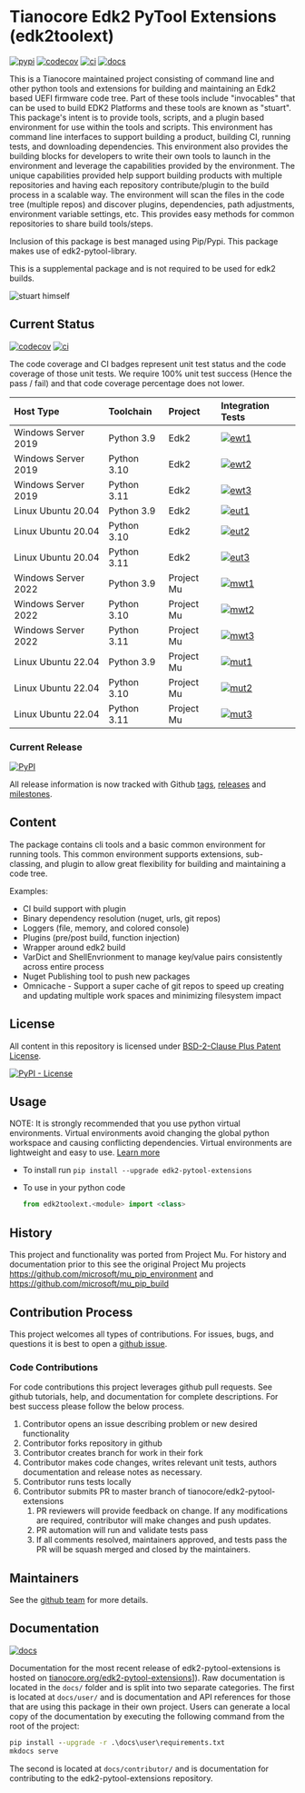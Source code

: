 # Tianocore Edk2 PyTool Extensions (edk2toolext)

[![pypi]][_pypi]
[![codecov]][_codecov]
[![ci]][_ci]
[![docs]][_docs]

This is a Tianocore maintained project consisting of command line and other
python tools and extensions for building and maintaining an Edk2 based UEFI
firmware code tree. Part of these tools include "invocables" that can be used to
build EDK2 Platforms and these tools are known as "stuart". This package's
intent is to provide tools, scripts, and a plugin based environment for use
within the tools and scripts. This environment has command line interfaces to
support building a product, building CI, running tests, and downloading
dependencies. This environment also provides the building blocks for developers
to write their own tools to launch in the environment and leverage the
capabilities provided by the environment. The unique capabilities provided help
support building products with multiple repositories and having each repository
contribute/plugin to the build process in a scalable way. The environment will
scan the files in the code tree (multiple repos) and discover plugins,
dependencies, path adjustments, environment variable settings, etc. This
provides easy methods for common repositories to share build tools/steps.

Inclusion of this package is best managed using Pip/Pypi.  This package makes
use of edk2-pytool-library.

This is a supplemental package and is not required to be used for edk2 builds.

![stuart himself](stuart_logo.png "Stuart")

## Current Status

[![codecov]][_codecov]
[![ci]][_ci]

The code coverage and CI badges represent unit test status and the code
coverage of those unit tests. We require 100% unit test success
(Hence the pass / fail) and that code coverage percentage does not lower.

| Host Type           | Toolchain   | Project    | Integration Tests |
| :------------------ | :---------  | :--------- | :---------------- |
| Windows Server 2019 | Python 3.9  | Edk2       | [![ewt1]][_it]    |
| Windows Server 2019 | Python 3.10 | Edk2       | [![ewt2]][_it]    |
| Windows Server 2019 | Python 3.11 | Edk2       | [![ewt3]][_it]    |
| Linux Ubuntu 20.04  | Python 3.9  | Edk2       | [![eut1]][_i359]  |
| Linux Ubuntu 20.04  | Python 3.10 | Edk2       | [![eut2]][_it]    |
| Linux Ubuntu 20.04  | Python 3.11 | Edk2       | [![eut3]][_it]    |
| Windows Server 2022 | Python 3.9  | Project Mu | [![mwt1]][_it]    |
| Windows Server 2022 | Python 3.10 | Project Mu | [![mwt2]][_it]    |
| Windows Server 2022 | Python 3.11 | Project Mu | [![mwt3]][_it]    |
| Linux Ubuntu 22.04  | Python 3.9  | Project Mu | [![mut1]][_i359]  |
| Linux Ubuntu 22.04  | Python 3.10 | Project Mu | [![mut2]][_it]    |
| Linux Ubuntu 22.04  | Python 3.11 | Project Mu | [![mut3]][_it]    |

### Current Release

[![PyPI](https://img.shields.io/pypi/v/edk2_pytool_extensions.svg)](https://pypi.org/project/edk2-pytool-extensions/)

All release information is now tracked with Github
 [tags](https://github.com/tianocore/edk2-pytool-extensions/tags),
 [releases](https://github.com/tianocore/edk2-pytool-extensions/releases) and
 [milestones](https://github.com/tianocore/edk2-pytool-extensions/milestones).

## Content

The package contains cli tools and a basic common environment for running tools.
This common environment supports extensions, sub-classing, and plugin to allow
great flexibility for building and maintaining a code tree.

Examples:

* CI build support with plugin
* Binary dependency resolution (nuget, urls, git repos)
* Loggers (file, memory, and colored console)
* Plugins (pre/post build, function injection)
* Wrapper around edk2 build
* VarDict and ShellEnvrionment to manage key/value pairs consistently across
  entire process
* Nuget Publishing tool to push new packages
* Omnicache - Support a super cache of git repos to speed up creating and
  updating multiple work spaces and minimizing filesystem impact

## License

All content in this repository is licensed under [BSD-2-Clause Plus Patent
License](https://github.com/tianocore/edk2-pytool-extensions/blob/master/LICENSE).

[![PyPI -
License](https://img.shields.io/pypi/l/edk2_pytool_extensions.svg)](https://pypi.org/project/edk2-pytool-extensions/)

## Usage

NOTE: It is strongly recommended that you use python virtual environments.
Virtual environments avoid changing the global python workspace and causing
conflicting dependencies.  Virtual environments are lightweight and easy to use.
[Learn more](https://docs.python.org/3/library/venv.html)

* To install run `pip install --upgrade edk2-pytool-extensions`
* To use in your python code

    ```python
    from edk2toolext.<module> import <class>
    ```

## History

This project and functionality was ported from Project Mu. For history and
documentation prior to this see the original Project Mu projects
<https://github.com/microsoft/mu_pip_environment> and
<https://github.com/microsoft/mu_pip_build>

## Contribution Process

This project welcomes all types of contributions. For issues, bugs, and
questions it is best to open a [github
issue](https://github.com/tianocore/edk2-pytool-extensions/issues).

### Code Contributions

For code contributions this project leverages github pull requests.  See github
tutorials, help, and documentation for complete descriptions. For best success
please follow the below process.

1. Contributor opens an issue describing problem or new desired functionality
2. Contributor forks repository in github
3. Contributor creates branch for work in their fork
4. Contributor makes code changes, writes relevant unit tests, authors
   documentation and release notes as necessary.
5. Contributor runs tests locally
6. Contributor submits PR to master branch of tianocore/edk2-pytool-extensions
    1. PR reviewers will provide feedback on change.  If any modifications are
       required, contributor will make changes and push updates.
    2. PR automation will run and validate tests pass
    3. If all comments resolved, maintainers approved, and tests pass the PR
       will be squash merged and closed by the maintainers.

## Maintainers

See the [github
team](https://github.com/orgs/tianocore/teams/edk-ii-tool-maintainers) for more
details.

## Documentation

[![docs]][_docs]

Documentation for the most recent release of edk2-pytool-extensions is hosted on
[tianocore.org/edk2-pytool-extensions](https://www.tianocore.org/edk2-pytool-extensions/)]).
Raw documentation is located in the ```docs/``` folder and is split into two
separate categories. The first is located at ```docs/user/``` and is
documentation and API references for those that are using this package in their
own project. Users can generate a local copy of the documentation by executing the
following command from the root of the project:

```cmd
pip install --upgrade -r .\docs\user\requirements.txt
mkdocs serve
```

The second is located at ```docs/contributor/``` and is documentation for
contributing to the edk2-pytool-extensions repository.

[codecov]: https://codecov.io/gh/tianocore/edk2-pytool-extensions/branch/master/graph/badge.svg?token=vVJxZexcTI
[_codecov]: https://codecov.io/gh/tianocore/edk2-pytool-extensions
[pypi]: https://img.shields.io/pypi/v/edk2_pytool_extensions.svg
[_pypi]: https://pypi.org/project/edk2-pytool-extensions/
[docs]: https://img.shields.io/website?label=docs&url=https%3A%2F%2Fwww.tianocore.org%2Fedk2-pytool-extensions%2F
[_docs]: https://www.tianocore.org/edk2-pytool-extensions/
[ci]: https://github.com/tianocore/edk2-pytool-extensions/actions/workflows/run-ci.yml/badge.svg?branch=master&event=push
[_ci]: https://github.com/tianocore/edk2-pytool-extensions/actions/workflows/run-ci.yml

[_it]: https://dev.azure.com/tianocore/edk2-pytool-extensions/_build?definitionId=52&_a=summary&repositoryFilter=2&branchFilter=14
[_i359]: https://github.com/tianocore/edk2-pytool-extensions/issues/359
[ewt1]: https://dev.azure.com/tianocore/edk2-pytool-extensions/_apis/build/status/Integration%20Tests?branchName=master&configuration=Edk2_Windows_Python39
[ewt2]: https://dev.azure.com/tianocore/edk2-pytool-extensions/_apis/build/status/Integration%20Tests?branchName=master&configuration=Edk2_Windows_Python310
[ewt3]: https://dev.azure.com/tianocore/edk2-pytool-extensions/_apis/build/status/Integration%20Tests?branchName=master&configuration=Edk2_Windows_Python311

[eut1]: https://img.shields.io/github/issues/detail/label/tianocore/edk2-pytool-extensions/359?color=orange&label=issue%20359
[eut2]: https://dev.azure.com/tianocore/edk2-pytool-extensions/_apis/build/status/Integration%20Tests?branchName=master&configuration=Edk2_Ubuntu_Python310
[eut3]: https://dev.azure.com/tianocore/edk2-pytool-extensions/_apis/build/status/Integration%20Tests?branchName=master&configuration=Edk2_Ubuntu_Python311

[mwt1]: https://dev.azure.com/tianocore/edk2-pytool-extensions/_apis/build/status/Integration%20Tests?branchName=master&configuration=ProjectMu_Windows_Python39
[mwt2]: https://dev.azure.com/tianocore/edk2-pytool-extensions/_apis/build/status/Integration%20Tests?branchName=master&configuration=ProjectMu_Windows_Python310
[mwt3]: https://dev.azure.com/tianocore/edk2-pytool-extensions/_apis/build/status/Integration%20Tests?branchName=master&configuration=ProjectMu_Windows_Python311

[mut1]: https://img.shields.io/github/issues/detail/label/tianocore/edk2-pytool-extensions/359?color=orange&label=issue%20359
[mut2]: https://dev.azure.com/tianocore/edk2-pytool-extensions/_apis/build/status/Integration%20Tests?branchName=master&configuration=ProjectMu_Ubuntu_Python310
[mut3]: https://dev.azure.com/tianocore/edk2-pytool-extensions/_apis/build/status/Integration%20Tests?branchName=master&configuration=ProjectMu_Ubuntu_Python311
